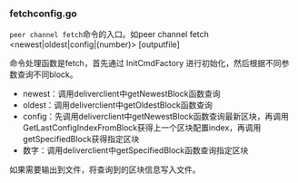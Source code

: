 ### fetchconfig.go

`peer channel fetch`命令的入口。如peer channel fetch &lt;newest\|oldest\|config\|\(number\)&gt;  \[outputfile\]

命令处理函数是fetch，首先通过 InitCmdFactory 进行初始化，然后根据不同参数查询不同block。

* newest：调用deliverclient中getNewestBlock函数查询
* oldest：调用deliverclient中getOldestBlock函数查询
* config：先调用deliverclient中getNewestBlock函数查询最新区块，再调用GetLastConfigIndexFromBlock获得上一个区块配置index，再调用getSpecifiedBlock获得指定区块
* 数字：调用deliverclient中getSpecifiedBlock函数查询指定区块

如果需要输出到文件，将查询到的区块信息写入文件。

